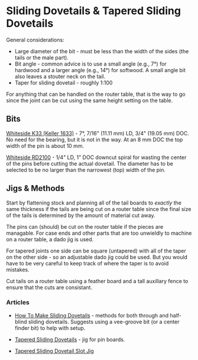 # Sliding Dovetails & Tapered Sliding Dovetails

General considerations:

* Large diameter of the bit - must be less than the width of the sides (the tails or the male part).
* Bit angle - common advice is to use a small angle (e.g., 7°) for hardwood and a larger angle (e.g., 14°) for softwood. A small angle bit also leaves a stouter neck on the tail.
* Taper for sliding dovetail - roughly 1:100

For anything that can be handled on the router table, that is the way to go since the joint can be cut using the same height setting on the table.

## Bits

[Whiteside K33 (Keller 1633)](https://www.whitesiderouterbits.com/products/K33) - 7°, 7/16" (11.11 mm) LD, 3/4" (19.05 mm) DOC. No need for the bearing, but it is not in the way. At an 8 mm DOC the top width of the pin is about 10 mm.

[Whiteside RD2100](https://www.whitesiderouterbits.com/collections/down-cut-spirals/products/rd2100) - 1/4" LD, 1" DOC downcut spiral for wasting the center of the pins before cutting the actual dovetail. The diameter has to be selected to be no larger than the narrowest (top) width of the pin.

## Jigs & Methods

Start by flattening stock and planning all of the tail boards to *exactly* the same thickness if the tails are being cut on a router table since the final size of the tails is determined by the amount of material cut away.

The pins can (should) be cut on the router table if the pieces are managable. For case ends and other parts that are too unwieldly to machine on a router table, a dado jig is used.

For tapered joints one side can be square (untapered) with all of the taper on the other side - so an adjustable dado jig could be used. But you would have to be very careful to keep track of where the taper is to avoid mistakes.

Cut tails on a router table using a feather board and a tall auxillary fence to ensure that the cuts are consistant.

### Articles

* [How To Make Sliding Dovetails](https://www.wwgoa.com/article/making-sliding-dovetails/) - methods for both through and half-blind sliding dovetails. Suggests using a vee-groove bit (or a center finder bit) to help with setup.

* [Tapered Sliding Dovetails](https://www.popularwoodworking.com/techniques/aw-extra-41212-tapered-sliding-dovetails/) - jig for pin boards.

* [Tapered Sliding Dovetail Slot Jig](https://atelierdubricoleur.wordpress.com/2012/11/06/tapered-sliding-dovetail-slot-jig-gabarit-pour-rainures-a-queue-daronde-coulissante-fuselee/)
